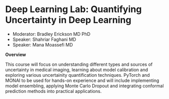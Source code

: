 # Deep Learning Lab: Quantifying Uncertainty in Deep Learning

- Moderator: Bradley Erickson MD PhD
- Speaker: Shahriar Faghani MD
- Speaker: Mana Moassefi MD

**Overview**

This course will focus on understanding different types and sources of uncertainty in medical imaging, learning about model calibration and exploring various uncertainity quantification techniques. PyTorch and MONAI to be used for hands-on experience and will include implementing model ensembling, applying Monte Carlo Dropout and integrating conformal prediction methods into practical applications.
